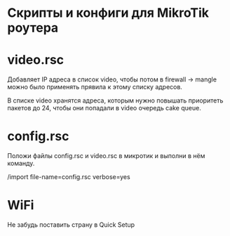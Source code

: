 # Скрипты и конфиги для MikroTik роутера

# video.rsc
Добавляет IP адреса в список video, чтобы потом в firewall -> mangle можно было применять прявила к этому списку адресов.

В списке video хранятся адреса, которым нужно повышать приоритеть пакетов до 24, чтобы они попадали в video очередь cake queue.

# config.rsc
Положи файлы config.rsc и video.rsc в микротик и выполни в нём команду.

/import file-name=config.rsc verbose=yes

# WiFi
Не забудь поставить страну в Quick Setup